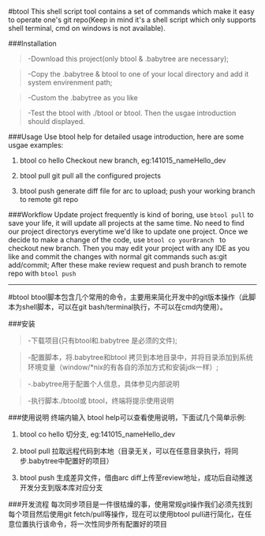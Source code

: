 #btool
This shell script tool contains a set of commands which make it easy to operate one's git repo(Keep in mind it's a shell script which only supports shell terminal, cmd on windows is not available).

###Installation
> -Download this project(only btool & .babytree are necessary);

> -Copy the .babytree & btool to one of your local directory and add it system envirenment path;

> -Custom the .babytree as you like

> -Test the btool with ./btool or btool. Then the usgae introduction should displayed. 

###Usage
Use btool help for detailed usage introduction, here are some usgae examples:



1. btool co hello 
Checkout new branch, eg:141015\_nameHello\_dev

2. btool pull
git pull all the configured projects

3. btool push
generate diff file for arc to upload; push your working branch to remote git repo

###Workflow
Update project frequently is kind of boring, use `btool pull` to save your life, it will update all projects at the same time. No need to find our project directorys everytime we'd like to update one project.
Once we decide to make a change of the code, use `btool co yourBranch ` to checkout new branch. Then you may edit your project with any IDE as you like and commit the changes with normal git commands such as:git add/commit; After these make review request and push branch to remote repo with `btool push`

------
#btool
btool脚本包含几个常用的命令，主要用来简化开发中的git版本操作（此脚本为shell脚本，可以在git bash/terminal执行，不可以在cmd内使用）。

###安装
> -下载项目(只有btool和.babytree 是必须的文件);

> -配置脚本，将.babytree和btool 拷贝到本地目录中，并将目录添加到系统环境变量（window/*nix的有各自的添加方式和安装jdk一样）;

> -.babytree用于配置个人信息，具体参见内部说明

> -执行脚本./btool或 btool，终端将提示使用说明

###使用说明
终端内输入 btool help可以查看使用说明，下面试几个简单示例:


1. btool co hello 
切分支, eg:141015\_nameHello\_dev

2. btool pull
拉取远程代码到本地（目录无关，可以在任意目录执行，将同步.babytree中配置好的项目）

3. btool push
生成差异文件，借由arc diff上传至review地址，成功后自动推送开发分支到版本库对应分支

###开发流程
每次同步项目是一件很枯燥的事，使用常规git操作我们必须先找到每个项目然后使用git fetch/pull等操作，现在可以使用btool pull进行简化，在任意位置执行该命令，将一次性同步所有配置好的项目

